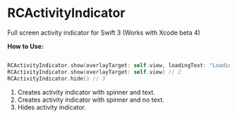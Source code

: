 # RCActivityIndicator
Full screen activity indicator for Swift 3 (Works with Xcode beta 4)


<b> How to Use: </b>

```Swift

RCActivityIndicator.show(overlayTarget: self.view, loadingText: "Loading") // 1
RCActivityIndicator.show(overlayTarget: self.view) // 2
RCActivityIndicator.hide() // 3

```

1. Creates activity indicator with spinner and text.
2. Creates activity indicator with spinner and no text.
3. Hides activity indicator.


